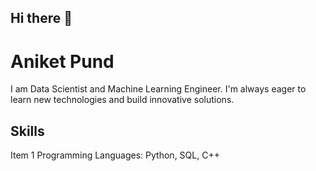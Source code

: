 ## Hi there 👋
# Aniket Pund
I am Data Scientist and Machine Learning Engineer. I'm always eager to learn new technologies and build innovative solutions.

## Skills
 Item 1 Programming Languages: Python, SQL, C++
 

